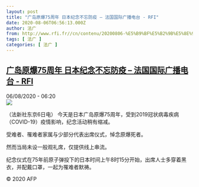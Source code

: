 ```yaml
---
layout: post
title: "广岛原爆75周年 日本纪念不忘防疫 – 法国国际广播电台 - RFI"
date: 2020-08-06T06:56:13.000Z
author: 法广
from: http://www.rfi.fr//cn/contenu/20200806-%E5%B9%BF%E5%B2%9B%E5%8E%9F%E7%88%8675%E5%91%A8%E5%B9%B4-%E6%97%A5%E6%9C%AC%E7%BA%AA%E5%BF%B5%E4%B8%8D%E5%BF%98%E9%98%B2%E7%96%AB
tags: [ 法广 ]
categories: [ 法广 ]
---
```

<!--1596696973000-->
[广岛原爆75周年 日本纪念不忘防疫 – 法国国际广播电台 - RFI](http://www.rfi.fr//cn/contenu/20200806-%E5%B9%BF%E5%B2%9B%E5%8E%9F%E7%88%8675%E5%91%A8%E5%B9%B4-%E6%97%A5%E6%9C%AC%E7%BA%AA%E5%BF%B5%E4%B8%8D%E5%BF%98%E9%98%B2%E7%96%AB)
------

<div>
<div>06/08/2020 - 06:20</div><img src="https://s.rfi.fr/media/display/0d2a4264-d79f-11ea-8280-005056a964fe/w:310/p:16x9/int0002b.200806122002.jpg"><div class="t-content__body u-clearfix"><div class="m-interstitial"></div><p>（法新社东京6日电）    今天是日本广岛原爆75周年，受到2019冠状病毒疾病（COVID-19）疫情影响，纪念活动稍有缩减。</p><p>    受难者、罹难者家属与少部分代表出席仪式，悼念原爆死者。</p><p>    然而当局未设一般观礼席，仅提供线上串流。</p><p>    纪念仪式在75年前原子弹投下的日本时间上午8时15分开始，出席人士多穿着黑衣，并配戴口罩，一起为罹难者默祷。</p><p class="t-copyright">© 2020 AFP</p>        </div>
</div>
